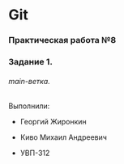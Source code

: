# Git
### Практическая работа №8
### Задание 1.
###### main-ветка. 

Выполнили:
* Георгий Жиронкин
* Киво Михаил Андреевич

* УВП-312
